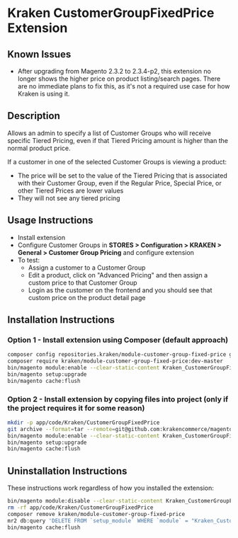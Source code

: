 # Kraken CustomerGroupFixedPrice Extension

## Known Issues

* After upgrading from Magento 2.3.2 to 2.3.4-p2, this extension no longer shows the higher price on product listing/search pages. There are no immediate plans to fix this, as it's not a required use case for how Kraken is using it.

## Description

Allows an admin to specify a list of Customer Groups who will receive specific Tiered Pricing, even if that Tiered Pricing amount is higher than the normal product price.

If a customer in one of the selected Customer Groups is viewing a product:

* The price will be set to the value of the Tiered Pricing that is associated with their Customer Group, even if the Regular Price, Special Price, or other Tiered Prices are lower values
* They will not see any tiered pricing

## Usage Instructions

* Install extension
* Configure Customer Groups in **STORES > Configuration > KRAKEN > General > Customer Group Pricing** and configure extension
* To test:
    * Assign a customer to a Customer Group
    * Edit a product, click on "Advanced Pricing" and then assign a custom price to that Customer Group
    * Login as the customer on the frontend and you should see that custom price on the product detail page

## Installation Instructions

### Option 1 - Install extension using Composer (default approach)

```bash
composer config repositories.kraken/module-customer-group-fixed-price git https://github.com/krakencommerce/magento2-module-customer-group-fixed-price.git
composer require kraken/module-customer-group-fixed-price:dev-master
bin/magento module:enable --clear-static-content Kraken_CustomerGroupFixedPrice
bin/magento setup:upgrade
bin/magento cache:flush
```

### Option 2 - Install extension by copying files into project (only if the project requires it for some reason)

```bash
mkdir -p app/code/Kraken/CustomerGroupFixedPrice
git archive --format=tar --remote=git@github.com:krakencommerce/magento2-module-customer-group-fixed-price.git master | tar xf - -C app/code/Kraken/CustomerGroupFixedPrice/
bin/magento module:enable --clear-static-content Kraken_CustomerGroupFixedPrice
bin/magento setup:upgrade
bin/magento cache:flush
```

## Uninstallation Instructions

These instructions work regardless of how you installed the extension:

```bash
bin/magento module:disable --clear-static-content Kraken_CustomerGroupFixedPrice
rm -rf app/code/Kraken/CustomerGroupFixedPrice
composer remove kraken/module-customer-group-fixed-price
mr2 db:query 'DELETE FROM `setup_module` WHERE `module` = "Kraken_CustomerGroupFixedPrice"'
bin/magento cache:flush
```
